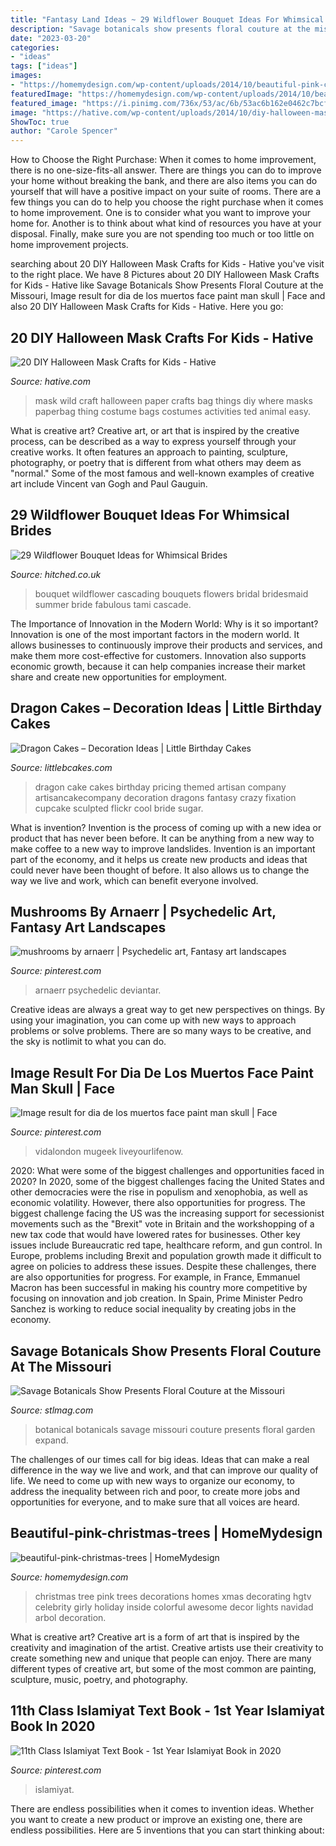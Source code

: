 ```yaml
---
title: "Fantasy Land Ideas ~ 29 Wildflower Bouquet Ideas For Whimsical Brides"
description: "Savage botanicals show presents floral couture at the missouri"
date: "2023-03-20"
categories:
- "ideas"
tags: ["ideas"]
images:
- "https://homemydesign.com/wp-content/uploads/2014/10/beautiful-pink-christmas-trees.jpg"
featuredImage: "https://homemydesign.com/wp-content/uploads/2014/10/beautiful-pink-christmas-trees.jpg"
featured_image: "https://i.pinimg.com/736x/53/ac/6b/53ac6b162e0462c7bcf14099daedd4e9.jpg"
image: "https://hative.com/wp-content/uploads/2014/10/diy-halloween-mask-crafts/20-paperbag-mask.jpg"
ShowToc: true
author: "Carole Spencer"
---
```



How to Choose the Right Purchase: When it comes to home improvement, there is no one-size-fits-all answer. There are things you can do to improve your home without breaking the bank, and there are also items you can do yourself that will have a positive impact on your suite of rooms.
There are a few things you can do to help you choose the right purchase when it comes to home improvement. One is to consider what you want to improve your home for. Another is to think about what kind of resources you have at your disposal. Finally, make sure you are not spending too much or too little on home improvement projects.

	

		
searching about 20 DIY Halloween Mask Crafts for Kids - Hative you've visit to the right place. We have 8 Pictures about 20 DIY Halloween Mask Crafts for Kids - Hative like Savage Botanicals Show Presents Floral Couture at the Missouri, Image result for dia de los muertos face paint man skull | Face and also 20 DIY Halloween Mask Crafts for Kids - Hative. Here you go:
		
    
## 20 DIY Halloween Mask Crafts For Kids - Hative

<img loading=lazy src="https://hative.com/wp-content/uploads/2014/10/diy-halloween-mask-crafts/20-paperbag-mask.jpg" onerror="this.onerror=null;this.src='https://tse2.mm.bing.net/th?id=OIP.w9EeT0ItM-X6WRgS_7qnhQHaLH&amp;pid=15.1';" alt="20 DIY Halloween Mask Crafts for Kids - Hative">

_Source: hative.com_

>mask wild craft halloween paper crafts bag things diy where masks paperbag thing costume bags costumes activities ted animal easy. 

	

What is creative art?
Creative art, or art that is inspired by the creative process, can be described as a way to express yourself through your creative works. It often features an approach to painting, sculpture, photography, or poetry that is different from what others may deem as "normal." Some of the most famous and well-known examples of creative art include Vincent van Gogh and Paul Gauguin.

    
## 29 Wildflower Bouquet Ideas For Whimsical Brides

<img loading=lazy src="https://cdn0.hitched.co.uk/articles/images/1/7/0/7/img_67071/wildflower-bouquet-cascading.jpg" onerror="this.onerror=null;this.src='https://tse4.mm.bing.net/th?id=OIP.C4OqqMfSpd7TAD5c4XHiJQHaLF&amp;pid=15.1';" alt="29 Wildflower Bouquet Ideas for Whimsical Brides">

_Source: hitched.co.uk_

>bouquet wildflower cascading bouquets flowers bridal bridesmaid summer bride fabulous tami cascade. 

	

The Importance of Innovation in the Modern World: Why is it so important?
Innovation is one of the most important factors in the modern world. It allows businesses to continuously improve their products and services, and make them more cost-effective for customers. Innovation also supports economic growth, because it can help companies increase their market share and create new opportunities for employment.

    
## Dragon Cakes – Decoration Ideas | Little Birthday Cakes

<img loading=lazy src="http://www.littlebcakes.com/wp-content/uploads/2013/08/Dragon-Cake-Ideas-768x1024.jpg" onerror="this.onerror=null;this.src='https://tse3.mm.bing.net/th?id=OIP.6EzWnMsvQmK5Ole4vHvxHAHaJ4&amp;pid=15.1';" alt="Dragon Cakes – Decoration Ideas | Little Birthday Cakes">

_Source: littlebcakes.com_

>dragon cake cakes birthday pricing themed artisan company artisancakecompany decoration dragons fantasy crazy fixation cupcake sculpted flickr cool bride sugar. 

	

What is invention?
Invention is the process of coming up with a new idea or product that has never been before. It can be anything from a new way to make coffee to a new way to improve landslides. 
Invention is an important part of the economy, and it helps us create new products and ideas that could never have been thought of before. It also allows us to change the way we live and work, which can benefit everyone involved.

    
## Mushrooms By Arnaerr | Psychedelic Art, Fantasy Art Landscapes

<img loading=lazy src="https://i.pinimg.com/736x/53/ac/6b/53ac6b162e0462c7bcf14099daedd4e9.jpg" onerror="this.onerror=null;this.src='https://tse3.mm.bing.net/th?id=OIP.FdHb99w9Gz7wTiMvEyVOHAHaKt&amp;pid=15.1';" alt="mushrooms by arnaerr | Psychedelic art, Fantasy art landscapes">

_Source: pinterest.com_

>arnaerr psychedelic deviantar. 

	

Creative ideas are always a great way to get new perspectives on things. By using your imagination, you can come up with new ways to approach problems or solve problems. There are so many ways to be creative, and the sky is notlimit to what you can do.

    
## Image Result For Dia De Los Muertos Face Paint Man Skull | Face

<img loading=lazy src="https://i.pinimg.com/736x/db/95/5d/db955d5043a201edfdc4a2ac7e58a7c3.jpg" onerror="this.onerror=null;this.src='https://tse1.mm.bing.net/th?id=OIP.e9Txi40AqR7fC6cMDtnXsQHaLI&amp;pid=15.1';" alt="Image result for dia de los muertos face paint man skull | Face">

_Source: pinterest.com_

>vidalondon mugeek liveyourlifenow. 

	

2020: What were some of the biggest challenges and opportunities faced in 2020?
In 2020, some of the biggest challenges facing the United States and other democracies were the rise in populism and xenophobia, as well as economic volatility. However, there also opportunities for progress. The biggest challenge facing the US was the increasing support for secessionist movements such as the "Brexit" vote in Britain and the workshopping of a new tax code that would have lowered rates for businesses. Other key issues include Bureaucratic red tape, healthcare reform, and gun control. In Europe, problems including Brexit and population growth made it difficult to agree on policies to address these issues. Despite these challenges, there are also opportunities for progress. For example, in France, Emmanuel Macron has been successful in making his country more competitive by focusing on innovation and job creation. In Spain, Prime Minister Pedro Sanchez is working to reduce social inequality by creating jobs in the economy.

    
## Savage Botanicals Show Presents Floral Couture At The Missouri

<img loading=lazy src="https://www.stlmag.com/downloads/221802/download/savbot2-001.jpg?cb=4db6b7dd0f15dd26edc2d685e83ffc22" onerror="this.onerror=null;this.src='https://tse2.mm.bing.net/th?id=OIP.my9TAwDA31WaliTx1G2EIAHaKf&amp;pid=15.1';" alt="Savage Botanicals Show Presents Floral Couture at the Missouri">

_Source: stlmag.com_

>botanical botanicals savage missouri couture presents floral garden expand. 

	

The challenges of our times call for big ideas. Ideas that can make a real difference in the way we live and work, and that can improve our quality of life. We need to come up with new ways to organize our economy, to address the inequality between rich and poor, to create more jobs and opportunities for everyone, and to make sure that all voices are heard.

    
## Beautiful-pink-christmas-trees | HomeMydesign

<img loading=lazy src="https://homemydesign.com/wp-content/uploads/2014/10/beautiful-pink-christmas-trees.jpg" onerror="this.onerror=null;this.src='https://tse2.mm.bing.net/th?id=OIP.4TsMNYUIWEJJCr7Q9WXLMQHaJ4&amp;pid=15.1';" alt="beautiful-pink-christmas-trees | HomeMydesign">

_Source: homemydesign.com_

>christmas tree pink trees decorations homes xmas decorating hgtv celebrity girly holiday inside colorful awesome decor lights navidad arbol decoration. 

	

What is creative art?
Creative art is a form of art that is inspired by the creativity and imagination of the artist. Creative artists use their creativity to create something new and unique that people can enjoy. There are many different types of creative art, but some of the most common are painting, sculpture, music, poetry, and photography.

    
## 11th Class Islamiyat Text Book - 1st Year Islamiyat Book In 2020

<img loading=lazy src="https://i.pinimg.com/736x/86/69/67/866967b81cb2cd06cfbaa98118fbd5ff.jpg" onerror="this.onerror=null;this.src='https://tse2.mm.bing.net/th?id=OIP.7PUMy70HCui9c-YiANxl3gHaKp&amp;pid=15.1';" alt="11th Class Islamiyat Text Book - 1st Year Islamiyat Book in 2020">

_Source: pinterest.com_

>islamiyat. 

	

There are endless possibilities when it comes to invention ideas. Whether you want to create a new product or improve an existing one, there are endless possibilities. Here are 5 inventions that you can start thinking about: 

